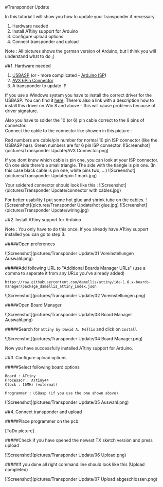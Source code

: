#Transponder Update

In this tutorial I will show you how to update your transponder if necessary.

1. Hardware needed
2. Install ATtiny support for Arduino
3. Configure upload options
4. Connect transponder and upload

Note : All pictures shows the german version of Arduino, but I think you will understand what to do ;)

##1. Hardware needed

1. [USBASP](http://www.ebay.de/itm/AVR-51-Programmer-Adapter-mit-10-Pin-Kabel-ATMega-ATTiny-USBASP-USBISP-/301687762189?hash=item463dfded0d:g:zrsAAOSw-vlVpJn8) (or - more complicated - [Arduino ISP](https://www.arduino.cc/en/Tutorial/ArduinoISP))
2. [AVX 6Pin Connector](http://www.mouser.de/Search/ProductDetail.aspx?R=009188006020062virtualkey58120000virtualkey581-009188006020062)
3. A transponder to update :P

If you use a Windows system you have to install the correct driver for the USBASP. You can find it [here](http://www.fischl.de/usbasp/). There's also a link with a description how to install this driver on Win 8 and above - this will cause problems because of driver signature.

Also you have to solder the 10 (or 6) pin cable correct to the 6 pins of connector.  
Connect the cable to the connector like showen in this picture : 

Red numbers are cable/pin number for normal 10 pin ISP connector (like the USBASP has). Green numbers are for 6 pin ISP connector.
![Screenshot](pictures/Transponder Update/AVX Connector.png)

If you dont know which cable is pin one, you can look at your ISP connector. On one side there's a small triangle. The side with the tiangle is pin one. (In this case black cable is pin one, white pins two, ...)
![Screenshot](pictures/Transponder Update/pin 1 mark.jpg)

Your soldered connector should look like this :
![Screenshot](pictures/Transponder Update/connector with cables.jpg)

For better usability I put some hot glue and shrink tube on the cables.
![Screenshot](pictures/Transponder Update/hot glue.jpg) ![Screenshot](pictures/Transponder Update/wiring.jpg)


##2. Install ATtiny support for Arduino

Note : You only have to do this once. If you already have ATtiny support installed you can go to step 3.

#####Open preferences  

![Screenshot](pictures/Transponder Update/01 Voreinstellungen Auswahl.png)

#####Add following URL to "Additional Boards Manager URLs" (use a comma to separate it from any URLs you've already added)  
````
https://raw.githubusercontent.com/damellis/attiny/ide-1.6.x-boards-manager/package_damellis_attiny_index.json
````
![Screenshot](pictures/Transponder Update/02 Voreinstellungen.png)

#####Open Board Manager

![Screenshot](pictures/Transponder Update/03 Board Manager Auswahl.png)

#####Search for `attiny by David A. Mellis` and click on `Install`

![Screenshot](pictures/Transponder Update/04 Board Manager.png)

Now you have successfully installed ATtiny support for Arduino.

##3. Configure upload options

#####Select following board options  
````
Board : ATtiny
Processor : ATtiny44
Clock : 16MHz (external)

Programmer : USBasp (if you use the one shown above)
````

![Screenshot](pictures/Transponder Update/05 Auswahl.png)

##4. Connect transponder and upload

#####Place programmer on the pcb

[ToDo picture]

#####Check if you have opened the newest TX sketch version and press upload

![Screenshot](pictures/Transponder Update/06 Upload.png)

#####If you done all right command line should look like this (Upload completed)

![Screenshot](pictures/Transponder Update/07 Upload abgeschlossen.png)
